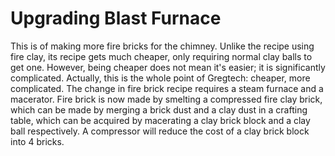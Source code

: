 # Upgrading Blast Furnace
This is of making more fire bricks for the chimney. Unlike the recipe using fire clay, its recipe gets much cheaper, only requiring normal clay balls to get one. However, being cheaper does not mean it's easier; it is significantly complicated. Actually, this is the whole point of Gregtech: cheaper, more complicated. The change in fire brick recipe requires a steam furnace and a macerator. Fire brick is now made by smelting a compressed fire clay brick, which can be made by merging a brick dust and a clay dust in a crafting table, which can be acquired by macerating a clay brick block and a clay ball respectively. A compressor will reduce the cost of a clay brick block into 4 bricks.